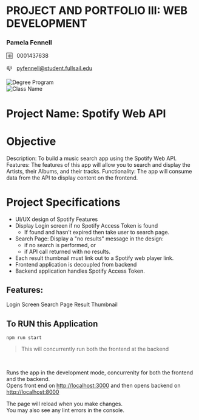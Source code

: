 # PROJECT AND PORTFOLIO III: WEB DEVELOPMENT

### Pamela Fennell

🆔 &nbsp; 0001437638

📪 &nbsp; pyfennell@student.fullsail.edu


![Degree Program](https://img.shields.io/badge/Degree-Web%20Development-orange?logo=gnometerminal)
<br>
![Class Name](https://img.shields.io/badge/Class-Project%20and%20Portfolio%20III-orange?logo=react)

# Project Name: Spotify Web API

# Objective

Description: To build a music search app using the Spotify Web API. Features: The features of this app will allow you to search and display the Artists, their Albums, and their tracks. Functionality: The app will consume data from the API to display content on the frontend.
# Project Specifications


- UI/UX design of Spotify Features
- Display Login screen if no Spotify Access Token is found 
	- If found and hasn’t expired then take user to search page.
- Search Page: Display a "no results" message in the design: 
	- if no search is performed, or 
	- if API call returned with no results.
- Each result thumbnail must link out to a Spotify web player link. 
- Frontend application is decoupled from backend 
- Backend application handles Spotify Access Token. 


## Features:
Login Screen
Search Page
Result Thumbnail


## To RUN this Application
``npm run start``
> This will concurrently run both the frontend at the backend
<br>


Runs the app in the development mode, concurrenlty for both the frontend and the backend.\
Opens front end on [http://localhost:3000](http://localhost:3000) and then opens backend on [http://localhost:8000](http://localhost:5000)


The page will reload when you make changes.\
You may also see any lint errors in the console.
